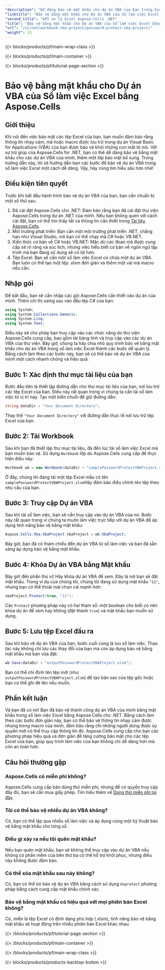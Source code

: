 ```yaml
---
"description": "Dễ dàng bảo vệ mật khẩu cho dự án VBA của bạn trong Excel bằng Aspose.Cells cho .NET. Thực hiện theo hướng dẫn từng bước này để tăng cường bảo mật."
"linktitle": "Bảo vệ bằng mật khẩu cho Dự án VBA của Sổ làm việc Excel bằng Aspose.Cells"
"second_title": "API xử lý Excel Aspose.Cells .NET"
"title": "Bảo vệ bằng mật khẩu cho Dự án VBA của Sổ làm việc Excel bằng Aspose.Cells"
"url": "/vi/net/workbook-vba-project/password-protect-vba-project/"
"weight": 13
---
```


{{< blocks/products/pf/main-wrap-class >}}

{{< blocks/products/pf/main-container >}}

{{< blocks/products/pf/tutorial-page-section >}}

# Bảo vệ bằng mật khẩu cho Dự án VBA của Sổ làm việc Excel bằng Aspose.Cells

## Giới thiệu
Khi nói đến việc bảo mật các tệp Excel của bạn, bạn muốn đảm bảo rằng thông tin nhạy cảm, mã hoặc macro được lưu trữ trong dự án Visual Basic for Applications (VBA) của bạn được bảo vệ khỏi những con mắt tò mò. Với sự trợ giúp của Aspose.Cells for .NET, bạn có thể dễ dàng bảo vệ bằng mật khẩu cho các dự án VBA của mình, thêm một lớp bảo mật bổ sung. Trong hướng dẫn này, tôi sẽ hướng dẫn bạn các bước để bảo vệ dự án VBA trong sổ làm việc Excel một cách dễ dàng. Vậy, hãy cùng tìm hiểu sâu hơn nhé!
## Điều kiện tiên quyết
Trước khi bắt đầu hành trình bảo vệ dự án VBA của bạn, bạn cần chuẩn bị một số thứ sau:
1. Đã cài đặt Aspose.Cells cho .NET: Đảm bảo rằng bạn đã cài đặt thư viện Aspose.Cells trong dự án .NET của mình. Nếu bạn không quen với cách cài đặt, bạn có thể tìm thấy tất cả thông tin cần thiết trong [Tài liệu Aspose.Cells](https://reference.aspose.com/cells/net/).
2. Môi trường phát triển: Bạn cần một môi trường phát triển .NET, chẳng hạn như Visual Studio, nơi bạn có thể chạy mã C# hoặc VB.NET.
3. Kiến thức cơ bản về C# hoặc VB.NET: Mặc dù các đoạn mã được cung cấp sẽ rõ ràng và súc tích, nhưng việc hiểu biết cơ bản về ngôn ngữ lập trình mà bạn đang sử dụng sẽ có lợi hơn.
4. Tệp Excel: Bạn sẽ cần một sổ làm việc Excel có chứa một dự án VBA. Bạn luôn có thể tạo một tệp .xlsm đơn giản và thêm một vài mã macro nếu cần.
## Nhập gói
Để bắt đầu, bạn sẽ cần nhập các gói Aspose.Cells cần thiết vào dự án của mình. Thêm chỉ thị using sau vào đầu tệp C# của bạn:
```csharp
using System;
using System.Collections.Generic;
using System.Linq;
using System.Text;
```
Điều này sẽ cho phép bạn truy cập vào các chức năng do thư viện Aspose.Cells cung cấp, bao gồm tải bảng tính và truy cập vào các dự án VBA của thư viện.
Bây giờ, chúng ta hãy chia nhỏ quy trình bảo vệ bằng mật khẩu cho dự án VBA trong sổ làm việc Excel thành các bước dễ quản lý. Bằng cách làm theo các bước này, bạn sẽ có thể bảo vệ dự án VBA của mình một cách nhanh chóng và hiệu quả.
## Bước 1: Xác định thư mục tài liệu của bạn
Bước đầu tiên là thiết lập đường dẫn cho thư mục tài liệu của bạn, nơi lưu trữ các tệp Excel của bạn. Điều này rất quan trọng vì chúng ta cần tải sổ làm việc từ vị trí này. Tạo một biến chuỗi để giữ đường dẫn:
```csharp
string dataDir = "Your Document Directory";
```
Thay thế `"Your Document Directory"` với đường dẫn thực tế nơi lưu trữ tệp Excel của bạn.
## Bước 2: Tải Workbook
Sau khi bạn đã thiết lập thư mục tài liệu, đã đến lúc tải sổ làm việc Excel mà bạn muốn bảo vệ. Sử dụng `Workbook` lớp do Aspose.Cells cung cấp để thực hiện điều này:
```csharp
Workbook wb = new Workbook(dataDir + "samplePasswordProtectVBAProject.xlsm");
```
Ở đây, chúng tôi đang tải một tệp Excel mẫu có tên `samplePasswordProtectVBAProject.xlsm`Hãy đảm bảo điều chỉnh tên tệp theo nhu cầu của bạn.
## Bước 3: Truy cập Dự án VBA
Sau khi tải sổ làm việc, bạn sẽ cần truy cập vào dự án VBA của nó. Bước này rất quan trọng vì chúng ta muốn làm việc trực tiếp với dự án VBA để áp dụng tính năng bảo vệ bằng mật khẩu:
```csharp
Aspose.Cells.Vba.VbaProject vbaProject = wb.VbaProject;
```
Bây giờ, bạn đã có tham chiếu đến dự án VBA từ sổ làm việc và bạn đã sẵn sàng áp dụng bảo vệ bằng mật khẩu.
## Bước 4: Khóa Dự án VBA bằng Mật khẩu
Bây giờ đến phần thú vị! Hãy khóa dự án VBA để xem. Đây là nơi bạn sẽ đặt mật khẩu. Trong ví dụ của chúng tôi, chúng tôi đang sử dụng mật khẩu `"11"`, nhưng bạn có thể thoải mái chọn cái mạnh hơn:
```csharp
vbaProject.Protect(true, "11");
```
Các `Protect` phương pháp này có hai tham số: một boolean cho biết có nên khóa dự án để xem hay không (đặt thành `true`) và mật khẩu bạn muốn sử dụng.
## Bước 5: Lưu tệp Excel đầu ra
Sau khi bảo vệ dự án VBA của bạn, bước cuối cùng là lưu sổ làm việc. Thao tác này không chỉ lưu các thay đổi của bạn mà còn áp dụng bảo vệ bằng mật khẩu mà bạn vừa đặt:
```csharp
wb.Save(dataDir + "outputPasswordProtectVBAProject.xlsm");
```
Bạn có thể chỉ định tên tệp mới (như `outputPasswordProtectVBAProject.xlsm`) để tạo bản sao của tệp gốc hoặc bạn có thể ghi đè lên nếu muốn.
## Phần kết luận
Và bạn đã có nó! Bạn đã bảo vệ thành công dự án VBA của mình bằng mật khẩu trong sổ làm việc Excel bằng Aspose.Cells cho .NET. Bằng cách làm theo các bước đơn giản này, bạn có thể bảo vệ thông tin nhạy cảm được nhúng trong macro của mình, đảm bảo rằng chỉ những người dùng được ủy quyền mới có thể truy cập thông tin đó. Aspose.Cells cung cấp cho bạn các phương pháp hiệu quả và đơn giản để tăng cường bảo mật cho các tệp Excel của bạn, giúp quy trình làm việc của bạn không chỉ dễ dàng hơn mà còn an toàn hơn.
## Câu hỏi thường gặp
### Aspose.Cells có miễn phí không?
Aspose.Cells cung cấp bản dùng thử miễn phí, nhưng để có quyền truy cập đầy đủ, bạn sẽ cần mua giấy phép. Tìm hiểu thêm về [Dùng thử miễn phí tại đây](https://releases.aspose.com/).
### Tôi có thể bảo vệ nhiều dự án VBA không?
Có, bạn có thể lặp qua nhiều sổ làm việc và áp dụng cùng một kỹ thuật bảo vệ bằng mật khẩu cho từng sổ.
### Điều gì xảy ra nếu tôi quên mật khẩu?
Nếu bạn quên mật khẩu, bạn sẽ không thể truy cập vào dự án VBA nếu không có phần mềm của bên thứ ba có thể hỗ trợ khôi phục, nhưng điều này không được đảm bảo.
### Có thể xóa mật khẩu sau này không?
Có, bạn có thể bỏ bảo vệ dự án VBA bằng cách sử dụng `Unprotect` phương pháp bằng cách cung cấp mật khẩu chính xác.
### Bảo vệ bằng mật khẩu có hiệu quả với mọi phiên bản Excel không?
Có, miễn là tệp Excel có định dạng phù hợp (.xlsm), tính năng bảo vệ bằng mật khẩu sẽ hoạt động trên nhiều phiên bản Excel khác nhau.


{{< /blocks/products/pf/tutorial-page-section >}}

{{< /blocks/products/pf/main-container >}}

{{< /blocks/products/pf/main-wrap-class >}}

{{< blocks/products/products-backtop-button >}}